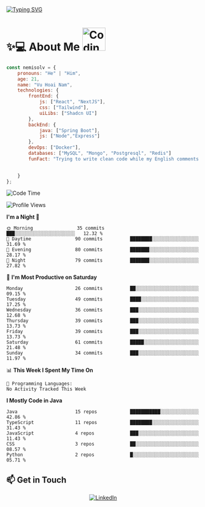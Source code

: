

[![Typing SVG](https://readme-typing-svg.demolab.com?font=Fira+Code&weight=500&pause=1000&center=true&vCenter=true&multiline=true&width=800&height=100&lines=Hi%2C+I'm+nemisolv%2C+a+Java+backend+dev+from+Vietnam.;My+brain+throws+'WordNotFoundException'+when+I+speak+English.+%F0%9F%A4%AF%F0%9F%93%9A)](https://git.io/typing-svg)

<p align="center">

# ✨💻 About Me  <img src="https://media.giphy.com/media/WUlplcMpOCEmTGBtBW/giphy.gif" width="60" alt="Coding gif">

</p>



``` javascript
const nemisolv = {
    pronouns: "He" | "Him",
    age: 21,
    name: "Vu Hoai Nam",
    technologies: {
        frontEnd: {
            js: ["React", "NextJS"],
            css: ["Tailwind"],
            uiLibs: ["Shadcn UI"]
        },
        backEnd: {
            java: ["Spring Boot"],
            js: ["Node","Express"]
        },
        devOps: ["Docker"],
        databases: ["MySQL", "Mongo", "Postgresql", "Redis"]
        funFact: "Trying to write clean code while my English comments look like: // idk, fix later."

    
    }
};

```




<!--START_SECTION:waka-->
![Code Time](http://img.shields.io/badge/Code%20Time-0%20secs-blue)

![Profile Views](http://img.shields.io/badge/Profile%20Views-101-blue)

**I'm a Night 🦉** 

```text
🌞 Morning                35 commits          ███░░░░░░░░░░░░░░░░░░░░░░   12.32 % 
🌆 Daytime                90 commits          ████████░░░░░░░░░░░░░░░░░   31.69 % 
🌃 Evening                80 commits          ███████░░░░░░░░░░░░░░░░░░   28.17 % 
🌙 Night                  79 commits          ███████░░░░░░░░░░░░░░░░░░   27.82 % 
```
📅 **I'm Most Productive on Saturday** 

```text
Monday                   26 commits          ██░░░░░░░░░░░░░░░░░░░░░░░   09.15 % 
Tuesday                  49 commits          ████░░░░░░░░░░░░░░░░░░░░░   17.25 % 
Wednesday                36 commits          ███░░░░░░░░░░░░░░░░░░░░░░   12.68 % 
Thursday                 39 commits          ███░░░░░░░░░░░░░░░░░░░░░░   13.73 % 
Friday                   39 commits          ███░░░░░░░░░░░░░░░░░░░░░░   13.73 % 
Saturday                 61 commits          █████░░░░░░░░░░░░░░░░░░░░   21.48 % 
Sunday                   34 commits          ███░░░░░░░░░░░░░░░░░░░░░░   11.97 % 
```


📊 **This Week I Spent My Time On** 

```text
💬 Programming Languages: 
No Activity Tracked This Week
```

**I Mostly Code in Java** 

```text
Java                     15 repos            ███████████░░░░░░░░░░░░░░   42.86 % 
TypeScript               11 repos            ████████░░░░░░░░░░░░░░░░░   31.43 % 
JavaScript               4 repos             ███░░░░░░░░░░░░░░░░░░░░░░   11.43 % 
CSS                      3 repos             ██░░░░░░░░░░░░░░░░░░░░░░░   08.57 % 
Python                   2 repos             █░░░░░░░░░░░░░░░░░░░░░░░░   05.71 % 
```




<!--END_SECTION:waka-->



## 📫 Get in Touch

<div align="center">

[![LinkedIn](https://img.shields.io/badge/LinkedIn-0077B5?style=for-the-badge&logo=linkedin&logoColor=white)](https://www.linkedin.com/in/vu-nam-510688319)
<!-- [![Twitter](https://img.shields.io/badge/Twitter-1DA1F2?style=for-the-badge&logo=twitter&logoColor=white)](https://twitter.com/yourusername)
[![Email](https://img.shields.io/badge/Email-D14836?style=for-the-badge&logo=gmail&logoColor=white)](mailto:your.email@example.com) -->

</div>


